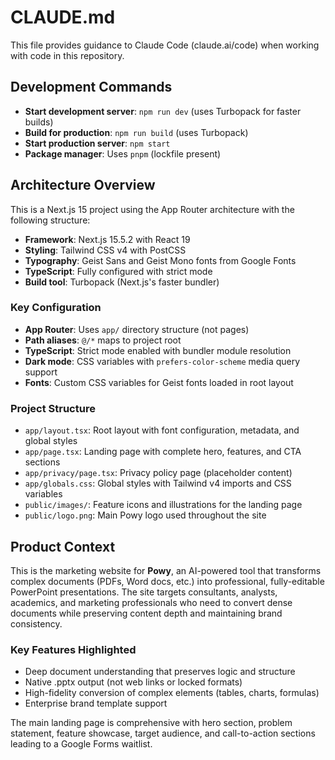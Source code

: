 # CLAUDE.md

This file provides guidance to Claude Code (claude.ai/code) when working with code in this repository.

## Development Commands

- **Start development server**: `npm run dev` (uses Turbopack for faster builds)
- **Build for production**: `npm run build` (uses Turbopack)
- **Start production server**: `npm start`
- **Package manager**: Uses `pnpm` (lockfile present)

## Architecture Overview

This is a Next.js 15 project using the App Router architecture with the following structure:

- **Framework**: Next.js 15.5.2 with React 19
- **Styling**: Tailwind CSS v4 with PostCSS
- **Typography**: Geist Sans and Geist Mono fonts from Google Fonts
- **TypeScript**: Fully configured with strict mode
- **Build tool**: Turbopack (Next.js's faster bundler)

### Key Configuration

- **App Router**: Uses `app/` directory structure (not pages)
- **Path aliases**: `@/*` maps to project root
- **TypeScript**: Strict mode enabled with bundler module resolution
- **Dark mode**: CSS variables with `prefers-color-scheme` media query support
- **Fonts**: Custom CSS variables for Geist fonts loaded in root layout

### Project Structure

- `app/layout.tsx`: Root layout with font configuration, metadata, and global styles
- `app/page.tsx`: Landing page with complete hero, features, and CTA sections
- `app/privacy/page.tsx`: Privacy policy page (placeholder content)
- `app/globals.css`: Global styles with Tailwind v4 imports and CSS variables
- `public/images/`: Feature icons and illustrations for the landing page
- `public/logo.png`: Main Powy logo used throughout the site

## Product Context

This is the marketing website for **Powy**, an AI-powered tool that transforms complex documents (PDFs, Word docs, etc.) into professional, fully-editable PowerPoint presentations. The site targets consultants, analysts, academics, and marketing professionals who need to convert dense documents while preserving content depth and maintaining brand consistency.

### Key Features Highlighted
- Deep document understanding that preserves logic and structure
- Native .pptx output (not web links or locked formats)
- High-fidelity conversion of complex elements (tables, charts, formulas)
- Enterprise brand template support

The main landing page is comprehensive with hero section, problem statement, feature showcase, target audience, and call-to-action sections leading to a Google Forms waitlist.